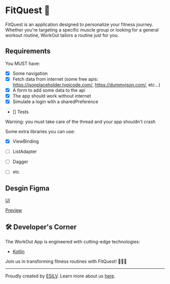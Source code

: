 # FitQuest 💪

FitQuest is an application designed to personalize your fitness journey. Whether you're targeting a specific muscle group or looking for a general workout routine, WorkOut tailors a routine just for you.

## Requirements

You MUST have:
- [x] Some navigation
- [x] Fetch data from internet (some free apis: https://jsonplaceholder.typicode.com/, https://dummyjson.com/, etc...)
- [x] A form to add some data to the api
- [x] The app should work without internet
- [x] Simulate a login with a sharedPreference
- [] Tests

Warning: you must take care of the thread and your app shouldn't crash

Some extra libraries you can use:
- [x] ViewBinding
- [ ] ListAdapter
- [ ] Dagger
- [ ] etc


## Desgin Figma

[UI](https://www.figma.com/file/RZrYIUk2yXAzygtfjFdrJv/Mobile-devices?type=design&node-id=116%3A176&mode=design&t=XqjrOy3aXOeteVQ2-1)
</br>

[Preview](https://www.figma.com/proto/RZrYIUk2yXAzygtfjFdrJv/Mobile-devices?page-id=116%3A176&type=design&node-id=116-543&viewport=909%2C1004%2C1&t=BkLZoy1M4209mgUK-1&scaling=min-zoom&starting-point-node-id=116%3A543&mode=design)

## 🛠️ Developer's Corner

The WorkOut App is engineered with cutting-edge technologies:

- [Kotlin](https://kotlinlang.org/)

Join us in transforming fitness routines with FitQuest! 🏋️‍♀️✨

---

Proudly created by [ESILV](https://www.esilv.fr/). Learn more about us [here](Documentation/about-us.md).
